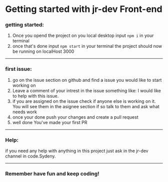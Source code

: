 # Getting started with jr-dev Front-end

### getting started:

1. Once you opend the project on you local desktop input ```npm i``` in your terminal
2. once that's done input ```npm start``` in your terminal the project should now be running on localHost 3000

---

### first issue: 

1. go on the issue section on github and find a issue you would like to start working on
2. Leave a comment of your intrest in the issue something like: I would like to help with this issue.
3. if you are assigned on the issue check if anyone else is working on it. You will see them in the asignee section if so talk to them and ask what needs work
4. once your done push your changes and create a pull request
5. well done You've made your first PR

---

### Help: 

if you need any help with anything in this project just ask in the jr-dev channel in code.Sydeny.

---
### Remember have fun and keep coding!


